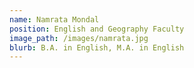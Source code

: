 ```yaml
---
name: Namrata Mondal
position: English and Geography Faculty
image_path: /images/namrata.jpg
blurb: B.A. in English, M.A. in English
---
```

